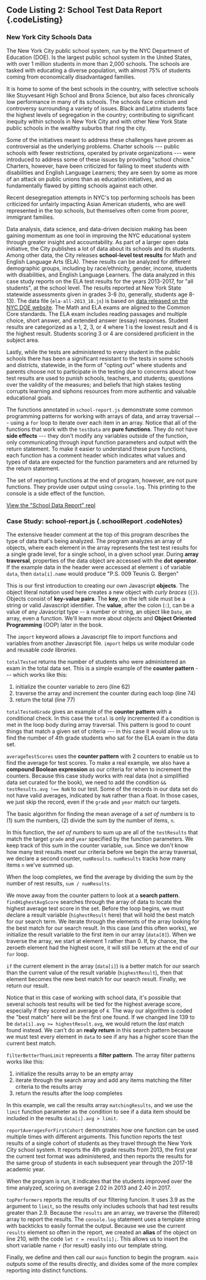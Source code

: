 Code Listing 2: School Test Data Report {.codeListing}
-------------------------------------------------

### New York City Schools Data

The New York City public school system, run by the NYC Department of Education
(DOE). Is the largest public school system in the United States, with over
1 million students in more than 2,000 schools. The schools are tasked with
educating a diverse population, with almost 75% of students coming from
economically disadvantaged families.

It is home to some of the best schools in the country, with selective schools
like Stuyvesant High School and Bronx Science, but also faces chronically
low performance in many of its schools. The schools face criticism and
controversy surrounding a variety of issues. Black and Latinx students
face the highest levels of segregation in the country; contributing to
significant inequity within schools in New York City and with other
New York State public schools in the wealthy suburbs that ring the city.

Some of the initiatives meant to address these challenges have proven
as controversial as the underlying problems. Charter schools --- public
schools with fewer restrictions, operated by private organizations ---
were introduced to address some of these issues by providing "school choice."
Charters, however, have been criticized for failing to meet students with
disabilities and English Language Learners; they are seen by some as more of
an attack on public unions than as education initiatives, and as fundamentally
flawed by pitting schools against each other.

Recent desegregation attempts in NYC's top performing schools has been
criticized for unfairly impacting Asian American students, who are well
represented in the top schools, but themselves often come from poorer, immigrant
families.

Data analysis, data science, and data-driven decision making has been gaining
momentum as one tool in improving the NYC educational system through greater
insight and accountability. As part of a larger open data initiative, the City
publishes a lot of data about its schools and its students. Among other data,
the City releases **school-level test results** for Math and English Language
Arts (ELA). These results can be analyzed for different demographic groups,
including by race/ethnicity, gender, income, students with disabilities, and
English Language Learners. The data analyzed in this case study reports on the
ELA test results for the years 2013-2017, for "all students", at the school
level. The results reported at New York State statewide assessments given in
grades 3-8 (to, generally, students age 8-13). The data file
(`ela-all-2013_18.js`) is based on [data released on the NYC DOE
website](https://infohub.nyced.org/reports-and-policies/citywide-information-and-data/test-results). The Math and ELA exams are aligned to the Common Core standards.
The ELA exam includes reading passages and multiple choice, short answer, and
extended answer (essay) responses. Student results are categorized as a 1, 2, 3, or 4
where 1 is the lowest result and 4 is the highest result. Students scoring 3 or
4 are considered proficient in the subject area.

Lastly, while the tests are administered to every student in the public schools
there has been a significant resistant to the tests in some schools and districts,
statewide, in the form of "opting out" where students and parents choose not to
participate in the testing due to concerns about how test results are used to
punish schools, teachers, and students; questions over the validity of the measures;
and beliefs that high stakes testing corrupts learning and siphons resources
from more authentic and valuable educational goals.

The functions annotated in `school-report.js` demonstrate some common
programming patterns for working with arrays of data, and array traversal ---
using a `for` loop to iterate over each item in an array. Notice that all of
the functions that work with the `testData` are **pure functions**. They
do not have **side effects** --- they don't modify any variables outside
of the function, only communicating through input function parameters and
output with the return statement. To make it easier to understand these
pure functions, each function has a comment header which indicates what
values and types of data are expected for the function parameters and
are returned by the return statement.

The set of reporting functions at the end of program, however, are not
pure functions. They provide user output using `console.log`. This
printing to the console is a side effect of the function.

[View the "School Data Report" repl](https://repl.it/@mcuringa/SchoolData)

### Case Study: school-report.js {.schoolReport .codeNotes}

<aside data-line-number="1">

The extensive header comment at the top of this program describes
the type of data that's being analyzed. The program analyzes an array
of objects, where each element in the array represents the test test
results for a single grade level, for a single school, in a given
school year. During **array traversal**, properties of the data object
are accessed with the **dot operator**. If the example data in the
header were accessed at element `i` of variable `data`, then
`data[i].name` would produce "P.S. 009 Teunis G. Bergen"

</aside>

<aside data-line-number="33">

This is our first introduction to creating our own
Javascript **objects**. The object literal notation used here
creates a new object with _curly braces_ (`{}`). Objects consist
of **key-value pairs**. The **key**, on the left side must be a string
or valid Javascript identifier. The **value**, after the colon (`:`),
can be a value of any Javascript type -- a number or string, an object
like `Date`, an array, even a function. We'll learn more about objects
and **Object Oriented Programming** (OOP) later in the book.

</aside>

<aside data-line-number="49">

The `import` keyword allows a Javascript file to import
functions and variables from another Javascript file. `import`
helps us write modular code and reusable _code libraries_.

</aside>

<aside data-line-number="56">

`totalTested` returns the number of students who were administered an exam
in the total data set. This is a simple example of the **counter pattern** ---
which works like this:

1. initialize the counter variable to zero (line 62)
2. traverse the array and increment the counter during each loop (line 74)
3. return the total (line 77)

</aside>

<aside data-line-number="73">

`totalTestedGrade` gives an example of the **counter pattern** with a conditional
check. In this case the `total` is only incremented if a condition is met in
the loop body during array traversal. This pattern is good to count things
that match a given set of criteria --- in this case it would allow us to find
the number of 4th grade students who sat for the ELA exam in the data set.

</aside>


<aside data-line-number="98">

`averageTestScores` uses the **counter pattern** with 2 counters to enable us to
find the average for test scores. To make a real example, we also have a
**compound Boolean expression** as our criteria for when to increment the
counters. Because this case study works with real data (not a simplified data
set curated for the book), we need to add the condition `&& testResults.avg !== NaN`
to our test. Some of the records in our data set do not have valid averages,
indicated by `NaN` rather than a float. In those cases, we just skip the record,
even if the `grade` and `year` match our targets.

The basic algorithm for finding the mean average of a _set of
numbers_ is to (1) sum the numbers, (2) divide the sum by the number of items,
`n`.

In this function, the _set of numbers_ to sum up are all of the `testResults`
that match the target `grade` and `year` specified by the function parameters.
We keep track of this sum in the counter variable, `sum`. Since we don't know
how many test results meet our criteria before we begin the array traversal,
we declare a second counter, `numResults`. `numResults` tracks how many items
`n` we've summed up.

When the loop completes, we find the average by dividing the sum
by the number of rest results, `sum / numResults`.

</aside>


<aside data-line-number="124">

We move away from the counter pattern to look at a
**search pattern**. `findHighestAvgScore` searches through the array of data to
locate the highest average test score in the set. Before the loop begins, we
must declare a result variable (`highestResult` here) that will hold the best
match for our search term. We iterate through the elements of the array looking
for the best match for our search result. In this case (and this often works),
we initialize the result variable to the first item in our array (`data[0]`).
When we traverse the array, we start at element 1 rather than 0. If, by chance,
the zeroeth element had the highest score, it will still be return at the end
of our `for` loop.

`if` the current element in the array (`data[i]`) is a better match for our
search than the current value of the result variable (`highestResult`), then
that element becomes the new best match for our search result. Finally, we
return our result.

Notice that in this case of working with school data, it's possible that
several schools test results will be tied for the highest average score,
especially if they scored an average of `4`. The way our algorithm is
coded the "best match" here will be the first one found. If we changed
line 139 to be `data[i].avg >= highestResult.avg`, we would return
the _last_ match found instead. We can't do an **realy return** in this search
pattern because we must test every element in `data` to see if any has a higher
score than the current best match.

</aside>

<aside data-line-number="157">

`filterBetterThanLimit` represents a **filter pattern**. The array filter
patterns works like this:

1. initialize the results array to be an empty array
2. iterate through the search array and add any items matching the filter
   criteria to the results array
3. return the results after the loop completes

In this example, we call the results array `matchingResults`, and we use
the `limit` function parameter as the condition to see if a data item
should be included in the results `data[i].avg > limit`.

</aside>

<aside data-line-number="181">

`reportAveragesForFirstCohort` demonstrates how one function
can be used multiple times with different arguments. This function
reports the test results of a single cohort of students as they
travel through the New York City school system. It reports the 4th
grade results from 2013, the first year the current test format was
administered, and then reports the results for the same group of
students in each subsequent year through the 2017-18 academic year.

When the program is run, it indicates that the students improved over
the time analyzed, scoring on average 2.02 in 2013 and 2.40 in 2017.

</aside>


<aside data-line-number="204">

`topPerformers` reports the results of our filtering funcion. It uses
3.9 as the argument to `limit`, so the results only includes schools
that had test results greater than 2.9. Because the `results` are an
array, we traverse the (filtered) array to report the results. The
`console.log` statement uses a template string with backticks
to easily format the output. Because we use the current `results` element
so often in the report, we created an **alias** of the object on line
210, with the code `let r = results[i];`. This allows us to insert the
short variable name `r` (for result) easily into our template string.

</aside>

<aside data-line-number="217">

Finally, we define and then call our `main` function to begin the program.
`main` outputs some of the results directly, and divides some of the more
complex reporting into distinct functions.

</aside>
